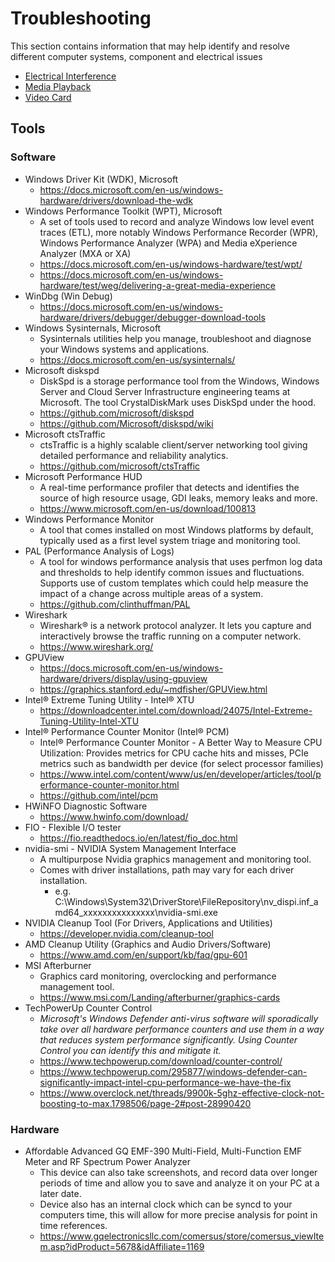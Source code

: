 # Troubleshooting

This section contains information that may help identify and resolve different computer systems, component and electrical issues

* [Electrical Interference](ELECTRICALINTERFERENCE.MD)
* [Media Playback](MEDIAPLAYBACK/README.md)
* [Video Card](VIDEOCARD.md)

## Tools
### Software
  * Windows Driver Kit (WDK), Microsoft
    * https://docs.microsoft.com/en-us/windows-hardware/drivers/download-the-wdk
  * Windows Performance Toolkit (WPT), Microsoft
    * A set of tools used to record and analyze Windows low level event traces (ETL), more notably Windows Performance Recorder (WPR), Windows Performance Analyzer (WPA) and Media eXperience Analyzer (MXA or XA)
    * https://docs.microsoft.com/en-us/windows-hardware/test/wpt/
    * https://docs.microsoft.com/en-us/windows-hardware/test/weg/delivering-a-great-media-experience
  * WinDbg (Win Debug)
    * https://docs.microsoft.com/en-us/windows-hardware/drivers/debugger/debugger-download-tools
  * Windows Sysinternals, Microsoft
    * Sysinternals utilities help you manage, troubleshoot and diagnose your Windows systems and applications.
    * https://docs.microsoft.com/en-us/sysinternals/
  * Microsoft diskspd
    * DiskSpd is a storage performance tool from the Windows, Windows Server and Cloud Server Infrastructure engineering teams at Microsoft. The tool CrystalDiskMark uses DiskSpd under the hood.
    * https://github.com/microsoft/diskspd
    * https://github.com/Microsoft/diskspd/wiki
  * Microsoft ctsTraffic
    * ctsTraffic is a highly scalable client/server networking tool giving detailed performance and reliability analytics.
    * https://github.com/microsoft/ctsTraffic
  * Microsoft Performance HUD
    * A real-time performance profiler that detects and identifies the source of high resource usage, GDI leaks, memory leaks and more.
    * https://www.microsoft.com/en-us/download/100813
  * Windows Performance Monitor
    * A tool that comes installed on most Windows platforms by default, typically used as a first level system triage and monitoring tool.
  * PAL (Performance Analysis of Logs)
    * A tool for windows performance analysis that uses perfmon log data and thresholds to help identify common issues and fluctuations. Supports use of custom templates which could help measure the impact of a change across multiple areas of a system.
    * https://github.com/clinthuffman/PAL
  * Wireshark
    * Wireshark® is a network protocol analyzer. It lets you capture and interactively browse the traffic running on a computer network.
    * https://www.wireshark.org/
  * GPUView
    * https://docs.microsoft.com/en-us/windows-hardware/drivers/display/using-gpuview
    * https://graphics.stanford.edu/~mdfisher/GPUView.html
  * Intel® Extreme Tuning Utility - Intel® XTU
    * https://downloadcenter.intel.com/download/24075/Intel-Extreme-Tuning-Utility-Intel-XTU
  * Intel® Performance Counter Monitor (Intel® PCM)
     * Intel® Performance Counter Monitor - A Better Way to Measure CPU Utilization: Provides metrics for CPU cache hits and misses, PCIe metrics such as bandwidth per device (for select processor families)
     * https://www.intel.com/content/www/us/en/developer/articles/tool/performance-counter-monitor.html
     * https://github.com/intel/pcm
  * HWiNFO Diagnostic Software
    * https://www.hwinfo.com/download/
  * FIO - Flexible I/O tester
    * https://fio.readthedocs.io/en/latest/fio_doc.html
  * nvidia-smi - NVIDIA System Management Interface
    * A multipurpose Nvidia graphics management and monitoring tool. 
    * Comes with driver installations, path may vary for each driver installation.
      * e.g. C:\Windows\System32\DriverStore\FileRepository\nv_dispi.inf_amd64_xxxxxxxxxxxxxxx\nvidia-smi.exe
  * NVIDIA Cleanup Tool (For Drivers, Applications and Utilities)
    * https://developer.nvidia.com/cleanup-tool
  * AMD Cleanup Utility (Graphics and Audio Drivers/Software)
    * https://www.amd.com/en/support/kb/faq/gpu-601
  * MSI Afterburner
    * Graphics card monitoring, overclocking and performance management tool.
    * https://www.msi.com/Landing/afterburner/graphics-cards
  * TechPowerUp Counter Control
    * _Microsoft's Windows Defender anti-virus software will sporadically take over all hardware performance counters and use them in a way that reduces system performance significantly. Using Counter Control you can identify this and mitigate it._
    * https://www.techpowerup.com/download/counter-control/
    * https://www.techpowerup.com/295877/windows-defender-can-significantly-impact-intel-cpu-performance-we-have-the-fix
    * https://www.overclock.net/threads/9900k-5ghz-effective-clock-not-boosting-to-max.1798506/page-2#post-28990420
   
### Hardware
  * Affordable Advanced GQ EMF-390 Multi-Field, Multi-Function EMF Meter and RF Spectrum Power Analyzer
    * This device can also take screenshots, and record data over longer periods of time and allow you to save and analyze it on your PC at a later date.
    * Device also has an internal clock which can be syncd to your computers time, this will allow for more precise analysis for point in time references.
    * https://www.gqelectronicsllc.com/comersus/store/comersus_viewItem.asp?idProduct=5678&idAffiliate=1169
